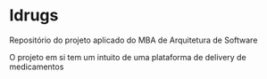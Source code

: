 # Idrugs
Repositório do projeto aplicado do MBA de Arquitetura de Software


O projeto em si tem um intuito de uma plataforma de delivery de medicamentos
